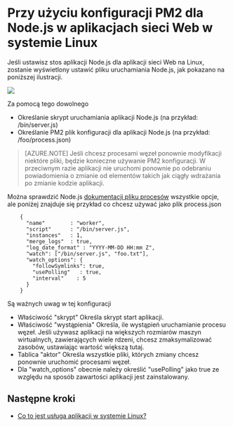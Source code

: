 <properties 
    pageTitle="Przy użyciu konfiguracji PM2 dla NodeJS w aplikacjach sieci Web w systemie Linux | Microsoft Azure" 
    description="Przy użyciu konfiguracji PM2 dla NodeJS w aplikacjach sieci Web w systemie Linux" 
    keywords="Usługa Azure aplikacji, aplikacji sieci web, nodejs, pm2, linux, oss"
    services="app-service" 
    documentationCenter="" 
    authors="naziml" 
    manager="wpickett" 
    editor=""/>

<tags 
    ms.service="app-service" 
    ms.workload="na" 
    ms.tgt_pltfrm="na" 
    ms.devlang="na" 
    ms.topic="article" 
    ms.date="10/10/2016" 
    ms.author="naziml"/>

# <a name="using-pm2-configuration-for-nodejs-in-web-apps-on-linux"></a>Przy użyciu konfiguracji PM2 dla Node.js w aplikacjach sieci Web w systemie Linux

Jeśli ustawisz stos aplikacji Node.js dla aplikacji sieci Web na Linux, zostanie wyświetlony ustawić pliku uruchamiania Node.js, jak pokazano na poniższej ilustracji.

![][1]

Za pomocą tego dowolnego

-   Określanie skrypt uruchamiania aplikacji Node.js (na przykład: /bin/server.js)
-   Określanie PM2 plik konfiguracji dla aplikacji Node.js (na przykład: /foo/process.json)

 >[AZURE.NOTE] Jeśli chcesz procesami węzeł ponownie modyfikacji niektóre pliki, będzie konieczne używanie PM2 konfiguracji. W przeciwnym razie aplikacji nie uruchomi ponownie po odebraniu powiadomienia o zmianie od elementów takich jak ciągły wdrażania po zmianie kodzie aplikacji.

Można sprawdzić Node.js [dokumentacji pliku procesów](http://pm2.keymetrics.io/docs/usage/application-declaration/) wszystkie opcje, ale poniżej znajduje się przykład co chcesz używać jako plik process.json

        {
          "name"        : "worker",
          "script"      : "/bin/server.js",
          "instances"   : 1,
          "merge_logs"  : true,
          "log_date_format" : "YYYY-MM-DD HH:mm Z",
          "watch": ["/bin/server.js", "foo.txt"],
          "watch_options": {
            "followSymlinks": true,
            "usePolling"   : true,
            "interval"    : 5
          }
        }

Są ważnych uwag w tej konfiguracji 

-   Właściwość "skrypt" Określa skrypt start aplikacji.
-   Właściwość "wystąpienia" Określa, ile wystąpień uruchamianie procesu węzeł. Jeśli używasz aplikacji na większych rozmiarów maszyn wirtualnych, zawierających wiele rdzeni, chcesz zmaksymalizować zasobów, ustawiając wartość większą tutaj.
-   Tablica "aktor" Określa wszystkie pliki, których zmiany chcesz ponownie uruchomić procesami węzeł.
-   Dla "watch_options" obecnie należy określić "usePolling" jako true ze względu na sposób zawartości aplikacji jest zainstalowany.


## <a name="next-steps"></a>Następne kroki ##

* [Co to jest usługa aplikacji w systemie Linux?](./app-service-linux-intro.md)

<!--Image references-->
[1]: ./media/app-service-linux-using-nodejs-pm2/nodejs-startup-file.png